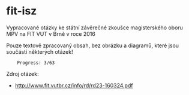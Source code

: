 fit-isz
=======

Vypracované otázky ke státní závěrečné zkoušce magisterského oboru MPV na FIT VUT v Brně v roce 2016

Pouze textově zpracovaný obsah, bez obrázku a diagramů, které jsou součástí některých otázek!

		Progress: 3/63

Zdroj otázek:

 * http://www.fit.vutbr.cz/info/rd/rd23-160324.pdf
